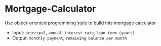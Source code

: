 # Mortgage-Calculator 
Use object-oriented programming style to build this mortgage calculator  

- Input: `principal`, `annual interest rate`, `loan term (years)`  
- Output: `monthly payment`, `remaining balance per month`  
 
